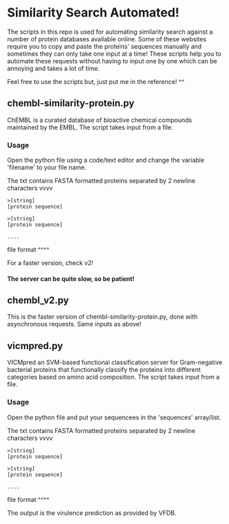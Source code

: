 # Similarity Search Automated!

The scripts in this repo is used for automating similarity search against a number of protein databases available online. Some of these websites require you to copy and paste the proteins' sequences manually and sometimes they can only take one input at a time! These scripts help you to automate these requests without having to input one by one which can be annoying and takes a lot of time. 

Feel free to use the scripts but, just put me in the reference! ^^

## chembl-similarity-protein.py
ChEMBL is a curated database of bioactive chemical compounds maintained by the EMBL. The script takes input from a file.


### Usage
Open the python file using a code/text editor and change the variable 'filename' to your file name.

The txt contains FASTA formatted proteins separated by 2 newline characters vvvv
```
>[string]
[protein sequence]

>[string]
[protein sequence]

....
```
file format ^^^^

For a faster version, check v2!

#### The server can be quite slow, so be patient!

## chembl_v2.py
This is the faster version of chembl-similarity-protein.py, done with asynchronous requests. Same inputs as above!


## vicmpred.py
VICMpred an SVM-based functional classification server for Gram-negative bacterial proteins that functionally classify the proteins into different categories based on amino acid composition. The script takes input from a file.

### Usage
Open the python file and put your sequencees in the 'sequences' array/list.

The txt contains FASTA formatted proteins separated by 2 newline characters vvvv
```
>[string]
[protein sequence]

>[string]
[protein sequence]

....
```
file format ^^^^

The output is the virulence prediction as provided by VFDB.